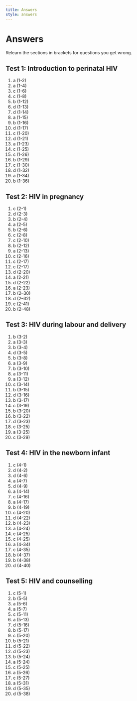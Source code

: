 ```yaml
---
title: Answers
style: answers
---
```


# Answers

Relearn the sections in brackets for questions you get wrong.

## Test 1: Introduction to perinatal HIV

1.	a	(1-2)
2.	a	(1-4)
3.	c	(1-6)
4.	c	(1-8)
5.	b	(1-12)
6.	d	(1-13)
7.	d	(1-14)
8.	a	(1-15)
9.	b	(1-16)
10.	d	(1-17)
11.	c	(1-20)
12.	d	(1-21)
13.	a	(1-23)
14.	c	(1-25)
15.	c	(1-26)
16.	b	(1-29)
17.	c	(1-30)
18.	d	(1-32)
19.	a	(1-34)
20.	b	(1-36)

## Test 2: HIV in pregnancy

1.	c	(2-1)
2.	d	(2-3)
3.	b	(2-4)
4.	a	(2-5)
5.	b	(2-6)
6.	c	(2-8)
7.	c	(2-10)
8.	b	(2-12)
9.	a	(2-13)
10.	c	(2-16)
11.	c	(2-17)
12.	c	(2-17)
13.	d	(2-20)
14.	a	(2-21)
15.	d	(2-22)
16.	a	(2-23)
17.	b	(2–30)
18.	d	(2–32)
19.	c	(2-41)
20.	b	(2-48)

## Test 3: HIV during labour and delivery

1.	b	(3-2)
2.	a	(3-3)
3.	b	(3-4)
4.	d	(3-5)
5.	b	(3-8)
6.	a	(3-9)
7.	b	(3-10)
8.	a	(3-11)
9.	a	(3-12)
10.	c	(3-14)
11.	b	(3-15)
12.	d	(3-16)
13.	b	(3-17)
14.	c	(3-19)
15.	b	(3-20)
16.	b	(3-22)
17.	d	(3-23)
18.	c	(3-25)
19.	a	(3-25)
20.	c	(3-29)

## Test 4: HIV in the newborn infant

1.	c	(4-1)
2.	d	(4-2)
3.	d	(4-6)
4.	a	(4-7)
5.	d	(4-9)
6.	a	(4-14)
7.	c	(4-16)
8.	a	(4-17)
9.	b	(4-19)
10.	c	(4-20)
11.	d	(4-22)
12.	b	(4-23)
13.	a	(4-24)
14.	c	(4-25)
15.	c	(4-25)
16.	a	(4-34)
17.	c	(4-35)
18.	b	(4-37)
19.	b	(4-38)
20.	d	(4-40)

## Test 5: HIV and counselling

1.	c	(5-1)
2.	b	(5-5)
3.	a	(5-6)
4.	a	(5-7)
5.	c	(5-11)
6.	a	(5-13)
7.	d	(5-16)
8.	b	(5-17)
9.	c	(5-20)
10.	b	(5-21)
11.	d	(5-22)
12.	d	(5-23)
13.	b	(5-24)
14.	a	(5-24)
15.	c	(5-25)
16.	a	(5-26)
17.	c	(5-27)
18.	a	(5-31)
19.	d	(5-35)
20.	d	(5-38)

